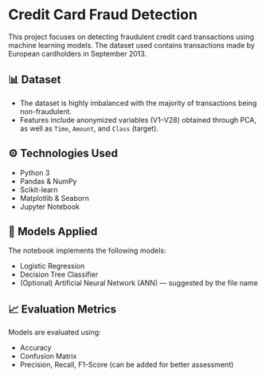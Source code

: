 
# Credit Card Fraud Detection

This project focuses on detecting fraudulent credit card transactions using machine learning models. The dataset used contains transactions made by European cardholders in September 2013.

## 📊 Dataset

- The dataset is highly imbalanced with the majority of transactions being non-fraudulent.
- Features include anonymized variables (V1–V28) obtained through PCA, as well as `Time`, `Amount`, and `Class` (target).


## ⚙️ Technologies Used

- Python 3
- Pandas & NumPy
- Scikit-learn
- Matplotlib & Seaborn
- Jupyter Notebook

## 🧠 Models Applied

The notebook implements the following models:
- Logistic Regression
- Decision Tree Classifier
- (Optional) Artificial Neural Network (ANN) — suggested by the file name

## 📈 Evaluation Metrics

Models are evaluated using:
- Accuracy
- Confusion Matrix
- Precision, Recall, F1-Score (can be added for better assessment)

